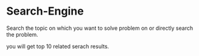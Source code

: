 # Search-Engine
  Search the topic on which you want to solve problem on or directly search the problem. 
  
  you will get top 10 related serach results.
 
```
